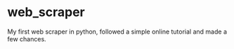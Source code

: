 # web_scraper
My first web scraper in python, followed a simple online tutorial and made a few chances.
